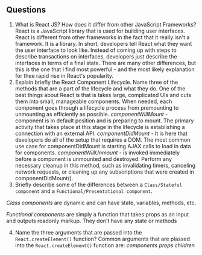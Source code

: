 ## Questions
1. What is React JS? How does it differ from other JavaScript Frameworks?
    React is a JavaScript library that is used for building user interfaces. React is different from other frameworks in the fact that it really isn't a framework. It is a library. In short, developers tell React what they want the user interface to look like.  Instead of coming up with steps to describe transactions on interfaces, developers just describe the interfaces in terms of a final state. There are many other differences, but this is the one that I find most powerful - and the most likely explanation for thee rapid rise in React's popularity.
2. Explain briefly the React Component Lifecycle. Name three of the methods that are a part of the lifecycle and what they do.
    One of the best things about React is that is takes large, complicated UIs and cuts them into small, manageable components. When needed, each component goes through a lifecycle process from premounting to unmounting as efficiently as possible.
    *componentWillMount* - component is in default position and is preparing to mount. The primary activity that takes place at this stage in the lifecycle is establishing a connection with an external API.
    *componentDidMount* - It is here that developers do all of the setup that requires a DOM. The most common use case for componentDidMount is starting AJAX calls to load in data for components.
    *componentWillUnmount* -  is invoked immediately before a component is unmounted and destroyed. Perform any necessary cleanup in this method, such as invalidating timers, canceling network requests, or cleaning up any subscriptions that were created in componentDidMount().
3. Briefly describe some of the differences between a `Class/Stateful component` and a `Functional/Presentational component`.

*Class components* are dynamic and can have state, variables, methods, etc.

*Functional components* are simply a function that takes props as an input and outputs readonly markup. They don't have any state or methods 

4. Name the three arguments that are passed into the `React.createElement()` function?
    Common arguments that are plassed into the `React.createElement()` function are:
        *components*
        *props*
        *children*